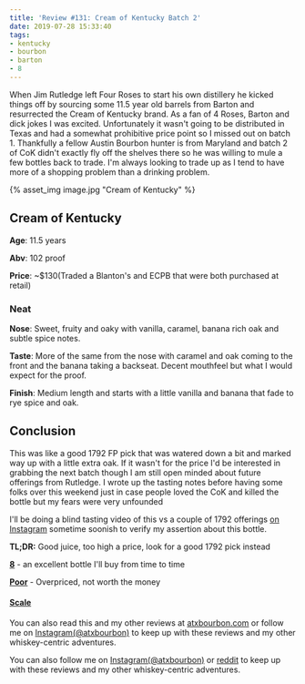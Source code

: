 ```yaml
---
title: 'Review #131: Cream of Kentucky Batch 2'
date: 2019-07-28 15:33:40
tags:
- kentucky
- bourbon
- barton
- 8
---
```


When Jim Rutledge left Four Roses to start his own distillery he kicked things off by sourcing some 11.5 year old barrels from Barton and resurrected the Cream of Kentucky brand. As a fan of 4 Roses, Barton and dick jokes I was excited. Unfortunately it wasn't going to be distributed in Texas and had a somewhat prohibitive price point so I missed out on batch 1. Thankfully a fellow Austin Bourbon hunter is from Maryland and batch 2 of CoK didn't exactly fly off the shelves there so he was willing to mule a few bottles back to trade. I'm always looking to trade up as I tend to have more of a shopping problem than a drinking problem.

{% asset_img image.jpg "Cream of Kentucky" %}

## Cream of Kentucky
**Age**: 11.5 years

**Abv**: 102 proof

**Price**: ~$130(Traded a Blanton's and ECPB that were both purchased at retail)

### Neat
**Nose**: Sweet, fruity and oaky with vanilla, caramel, banana rich oak and subtle spice notes.

**Taste**: More of the same from the nose with caramel and oak coming to the front and the banana taking a backseat. Decent mouthfeel but what I would expect for the proof.

**Finish**: Medium length and starts with a little vanilla and banana that fade to rye spice and oak. 

## Conclusion
This was like a good 1792 FP pick that was watered down a bit and marked way up with a little extra oak. If it wasn't for the price I'd be interested in grabbing the next batch though I am still open minded about future offerings from Rutledge. I wrote up the tasting notes before having some folks over this weekend just in case people loved the CoK and killed the bottle but my fears were very unfounded

I'll be doing a blind tasting video of this vs a couple of 1792 offerings [on Instagram](https://www.instagram.com/atxbourbon/) sometime soonish to verify my assertion about this bottle.

**TL;DR:** Good juice, too high a price, look for a good 1792 pick instead

[**8**](https://atxbourbon.com/tags/8/) - an excellent bottle I'll buy from time to time

[**Poor**](https://atxbourbon.com/tags/poor-value/) - Overpriced, not worth the money

#### [Scale](http://atxbourbon.com/Scale/)

You can also read this and my other reviews at [atxbourbon.com](http://atxbourbon.com) or follow me on [Instagram(@atxbourbon)](https://www.instagram.com/atxbourbon/) to keep up with these reviews and my other whiskey-centric adventures.

You can also follow me on [Instagram(@atxbourbon)](https://www.instagram.com/atxbourbon/) or [reddit](https://www.reddit.com/r/scottmotorraddrinks/) to keep up with these reviews and my other whiskey-centric adventures.
